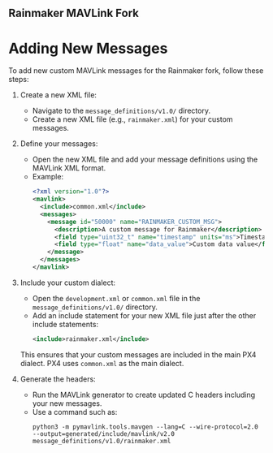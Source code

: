 ## Rainmaker MAVLink Fork

# Adding New Messages
To add new custom MAVLink messages for the Rainmaker fork, follow these steps:

1. Create a new XML file:
   - Navigate to the `message_definitions/v1.0/` directory.
   - Create a new XML file (e.g., `rainmaker.xml`) for your custom messages.

2. Define your messages:
   - Open the new XML file and add your message definitions using the MAVLink XML format.
   - Example:
     ```xml
     <?xml version="1.0"?>
     <mavlink>
       <include>common.xml</include>
       <messages>
         <message id="50000" name="RAINMAKER_CUSTOM_MSG">
           <description>A custom message for Rainmaker</description>
           <field type="uint32_t" name="timestamp" units="ms">Timestamp of the message</field>
           <field type="float" name="data_value">Custom data value</field>
         </message>
       </messages>
     </mavlink>
     ```

3. Include your custom dialect:
   - Open the `development.xml` or `common.xml` file in the `message_definitions/v1.0/` directory.
   - Add an include statement for your new XML file just after the other include statements:
     ```xml
     <include>rainmaker.xml</include>
     ```
   This ensures that your custom messages are included in the main PX4 dialect. PX4 uses `common.xml` as the main dialect.

3. Generate the headers:
   - Run the MAVLink generator to create updated C headers including your new messages.
   - Use a command such as:
     ```
     python3 -m pymavlink.tools.mavgen --lang=C --wire-protocol=2.0 --output=generated/include/mavlink/v2.0 message_definitions/v1.0/rainmaker.xml
     ```
